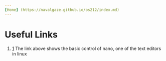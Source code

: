 ```yaml
---
[Home] (https://navalgaze.github.io/os212/index.md)
---
```



# Useful Links
1. [1](https://www.youtube.com/watch?v=Jf0ZJZJ8jlI&ab_channel=SavvyNik)
The link above shows the basic control of nano, one of the text editors in linux
